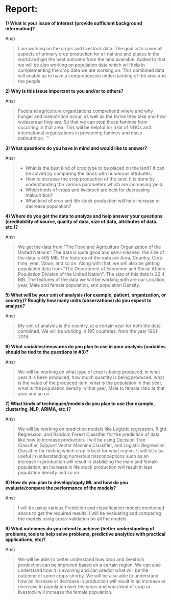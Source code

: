 
# Report:

**1) What is your issue of interest (provide sufficient background information)?**

Ans)
> I am working on the crops and livestock data. The goal is to cover all aspects of primary crop production for all nations and places in the world and get the best outcome from the land available. Added to that we will be also working on population data which will help in complementing the crop data we are working on. This combined data will enable us to have a comprehensive understanding of the area and the people.

**2) Why is this issue important to you and/or to others?**

Ans)
> Food and agriculture organizations comprehend where and why hunger and malnutrition occur, as well as the forms they take and how widespread they are. So that we can stop those famines from occurring in that area. This will be helpful for a lot of NGOs and international organizations in preventing famines and mass malnutrition. '''
 
**3) What questions do you have in mind and would like to answer?**

Ans)
> - What is the best kind of crop type to be placed on the land? It can be solved by comparing the lands with numerous attributes.
> - How to increase the crop production of the land. It is done by understanding the various parameters which are increasing yield.
> - Which kinds of crops and livestock are best for decreasing malnutrition?
> - What kind of crop and life stock production will help increase or decrease population?
 
 
**4) Where do you get the data to analyze and help answer your questions (creditability of source, quality of 
data, size of data, attributes of data. etc.)?**

Ans)
> We get the data from “The Food and Agriculture Organization of the United Nations”. The data is quite good and semi-cleaned, the size of the data is 465 MB. The features of the data are Area, Country, Crop time, year, Value, and so on. Along with that, we will also be getting population data from "The Department of Economic and Social Affairs Population Division of the United Nation". The size of this data is 22.4 MB. The features of the data we will be working with are our Location, year, Male and female population, and population Density.
 
**5) What will be your unit of analysis (for example, patient, organization, or country)? Roughly how many units (observations) do you expect to analyze?**

Ans)
> My unit of analysis is the country, at a certain year for both the data combined. We will be working in 195 countries, from the year 1961-2019.
 
**6) What variables/measures do you plan to use in your analysis (variables should be tied to the questions in #3)?**

Ans)
> We will be working on what type of crop is being produced, in what year it is been produced, how much quantity is being produced, what is the value of the produced item, what is the population in that year, what is the population density in that year, Male to female ratio at that year and so on.
 
**7) What kinds of techniques/models do you plan to use (for example, clustering, NLP, ARIMA, etc.)?**

Ans)
> We will be working on prediction models like Logistic regression, Rigid Regression, and Random Forest Classifier for the prediction of data like how to increase production. I will be using Decision Tree Classifier, Support Vector Machine Classifier, and Logistic Regression Classifier for finding which crop is best for what region. It will be also useful in understanding numerous misconceptions such as an increase in production will result in stabilizing the male and female population, an increase in life stock production will result in less population density and so on. 

**8) How do you plan to develop/apply ML and how do you evaluate/compare the performance of the models?**

Ans)
> I will be using various Prediction and classification models mentioned above to get the required results. I will be evaluating and comparing the models using cross-validation on all the models.
 
**9) What outcomes do you intend to achieve (better understanding of problems, tools to help solve problems, predictive analytics with practical applications, etc)?**

Ans)
> We will be able to better understand how crop and livestock production can be improved based on a certain region. We can also understand how it is evolving and can predict what will be the outcome of some crops shortly. We will be also able to understand how an increase or decrease in production will result in an increase or decrease in population over the years and what kind of crop or livestock will increase the female population.
